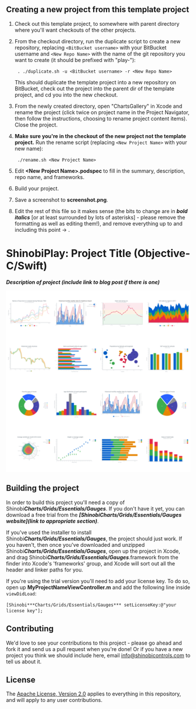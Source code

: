 Creating a new project from this template project
-------------------------------------------------

1. Check out this template project, to somewhere with parent directory where you'll want checkouts of the other projects.

2. From the checkout directory, run the duplicate script to create a new repository, replacing `<BitBucket username>` with your BitBucket username and `<New Repo Name>` with the name of the git repository you want to create (it should be prefixed with "play-"):

        . ./duplicate.sh -u <BitBucket username> -r <New Repo Name>
   This should duplicate the template project into a new repository on BitBucket, check out the project into the parent dir of the template project, and cd you into the new checkout.
    
3. From the newly created directory, open "ChartsGallery" in Xcode and rename the project (click twice on project name in the Project Navigator, then follow the instructions, choosing to rename project content items). Close the project.

4. **Make sure you're in the checkout of the new project not the template project.** Run the rename script (replacing `<New Project Name>` with your new name):

        ./rename.sh <New Project Name>

5. Edit **\<New Project Name\>.podspec** to fill in the summary, description, repo name, and frameworks.

6. Build your project.

7. Save a screenshot to **screenshot.png**.

8. Edit the rest of this file so it makes sense (the bits to change are in ***bold italics*** [or at least surrounded by lots of asterisks] - please remove the formatting as well as editing them!), and remove everything up to and including this point -> .

ShinobiPlay: Project Title (Objective-C/Swift)
=====================

***Description of project (include link to blog post if there is one)***

![Screenshot](screenshot.png?raw=true)

Building the project
------------------

In order to build this project you'll need a copy of Shinobi***Charts/Grids/Essentials/Gauges***. If you don't have it yet, you can download a free trial from the ***[ShinobiCharts/Grids/Essentials/Gauges website](link to appropriate section)***.

If you've used the installer to install Shinobi***Charts/Grids/Essentials/Gauges***, the project should just work. If you haven't, then once you've downloaded and unzipped Shinobi***Charts/Grids/Essentials/Gauges***, open up the project in Xcode, and drag Shinobi***Charts/Grids/Essentials/Gauges***.framework from the finder into Xcode's 'frameworks' group, and Xcode will sort out all the header and linker paths for you.

If you're using the trial version you'll need to add your license key. To do so, open up **MyProjectNameViewController.m** and add the following line inside `viewDidLoad`:

    [Shinobi***Charts/Grids/Essentials/Gauges*** setLicenseKey:@"your license key"];

Contributing
------------

We'd love to see your contributions to this project - please go ahead and fork it and send us a pull request when you're done! Or if you have a new project you think we should include here, email info@shinobicontrols.com to tell us about it.

License
-------

The [Apache License, Version 2.0](license.txt) applies to everything in this repository, and will apply to any user contributions.

